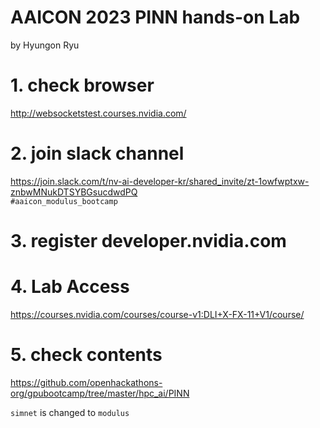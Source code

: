 # AAICON 2023 PINN hands-on Lab
by Hyungon Ryu


# 1. check browser 
http://websocketstest.courses.nvidia.com/

# 2. join slack channel 
https://join.slack.com/t/nv-ai-developer-kr/shared_invite/zt-1owfwptxw-znbwMNukDTSYBGsucdwdPQ  
`#aaicon_modulus_bootcamp `


# 3. register developer.nvidia.com 


# 4. Lab Access 
https://courses.nvidia.com/courses/course-v1:DLI+X-FX-11+V1/course/



# 5. check contents 
https://github.com/openhackathons-org/gpubootcamp/tree/master/hpc_ai/PINN 

`simnet` is changed to `modulus`
